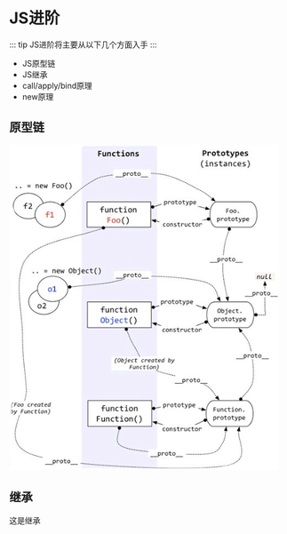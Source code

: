 # JS进阶
::: tip
JS进阶将主要从以下几个方面入手
:::
- JS原型链
- JS继承
- call/apply/bind原理
- new原理


## 原型链
![原型链](./jsproto.png)

## 继承
这是继承
